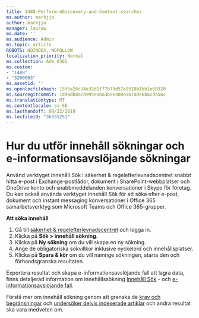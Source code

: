 ```yaml
---
title: 1488-Perform-eDiscovery-and-Content-searches
ms.author: markjjo
author: markjjo
manager: lauraw
ms.date: ''
ms.audience: Admin
ms.topic: article
ROBOTS: NOINDEX, NOFOLLOW
localization_priority: Normal
ms.collection: Adm_O365
ms.custom:
- "1488"
- "3200003"
ms.assetid: ''
ms.openlocfilehash: 15f5a26c34e32d1f77b73d57e9518b1bb1e68320
ms.sourcegitcommit: 1d98db8acb9959aba3b5e308a567ade6b62da56c
ms.translationtype: MT
ms.contentlocale: sv-SE
ms.lasthandoff: 08/22/2019
ms.locfileid: "36555251"
---
```

# <a name="how-to-perform-content-searches-and-ediscovery-searches"></a>Hur du utför innehåll sökningar och e-informationsavslöjande sökningar

Använd verktyget innehåll Sök i säkerhet & regelefterlevnadscentret snabbt hitta e-post i Exchange-postlådor, dokument i SharePoint-webbplatser och OneDrive konto och snabbmeddelanden konversationer i Skype för företag. Du kan också använda verktyget innehåll Sök för att söka efter e-post, dokument och instant messaging konversationer i Office 365 samarbetsverktyg som Microsoft Teams och Office 365-grupper.

**Att söka innehåll**

1. Gå till [säkerhet & regelefterlevnadscentret](https://protection.office.com) och logga in.
2. Klicka på **Sök > innehåll sökning**.
3. Klicka på **Ny sökning** om du vill skapa en ny sökning.
4. Ange de obligatoriska sökvillkor inklusive nyckelord och innehållsplatser.  
5. Klicka på **Spara & kör** om du vill namnge sökningen, starta den och förhandsgranska resultaten.

Exportera resultat och skapa e-informationsavslöjande fall att lagra data, finns detaljerad information om innehållssökning [Innehåll Sök](https://docs.microsoft.com/office365/securitycompliance/content-search) - och [e-informationsavslöjande fall](https://docs.microsoft.com/office365/securitycompliance/ediscovery-cases).

Förstå mer om innehåll sökning genom att granska de [krav och begränsningar](https://docs.microsoft.com/office365/securitycompliance/limits-for-content-search) och [undersöker delvis indexerade artiklar](https://docs.microsoft.com/office365/securitycompliance/investigating-partially-indexed-items-in-ediscovery) och andra resultat ska vara medveten om.